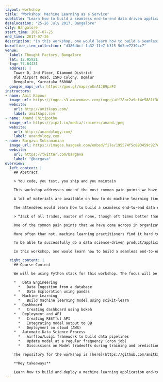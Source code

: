 ```yaml
---
layout: workshop
title: "Workshop: Machine Learning as a Service"
subtitle: "Learn how to build a seamless end-to-end data driven application"
datelocation: "25-26 July 2017, Bangalore"
city: Bangalore
start_time: 2017-07-25
end_time: 2017-07-26
description: "In this workshop, one would learn how to build a seamless end-to-end data driven application – Starting from data ingestion, data exploration, creating a simple machine learning model, exposing the output as a RESTful API and deploying the dashboard as a web application – to solve a business problem. The attendees would then learn how to make this process repeatable and automated - how to set up data pipelines and how to handle updates to data by updating models and/or dashboard."
boxoffice_item_collection: "d386dbcf-1a32-11e7-b315-5d5ee7239cc7"
venue:
  label: Thought Factory, Bangalore
  lat: 12.95921
  lng: 77.64431
  address: |
    Tower D, 2nd Floor, Diamond District
    Old Airport Road, ISRO Colony, Domlur
    Bengaluru, Karnataka 560008
  google_maps_url: https://goo.gl/maps/oUnA1JB9paF2
instructors:
- name: Amit Kapoor
  image_url: https://imgee.s3.amazonaws.com/imgee/aff28bc2a9cf4e5881f3dd51d56d53b7.jpeg
  website:
    url: http://amitkaps.com/
    label: amitkaps.com
- name: Anand Chitipothu
  image_url: https://pipal.in/media/trainers/anand.jpeg
  website:
    url: http://anandology.com/
    label: anandology.com
- name: Bargava Subramanian
  image_url: https://images.hasgeek.com/embed/file/195574f5c883459c927ecfdef066715c
  website:
    url: https://twitter.com/bargava
    label: "@bargava"
overview:
  left_content: |
    ## Abstract

    > You code, you test, you ship and you maintain

    This workshop addresses one of the most common pain points we have come across with data scientists at many organizations : last-mile delivery of data science applications - moving data science solutions to production.

    A lot of materials are available on how to do machine learning (including the authors of this workshop) - but hardly any cover how to put them in production and how to continue updating the model.

    The attendees would learn how to build a seamless end-to-end data driven application - data ingestion, exploration, machine learning, RESTful API, dashboard, and making it repeatable - to solve a business prediction problem and present it to their clients.

    > “Jack of all trades, master of none, though oft times better than master of one”

    One of the common pain points that we have come across in organizations is the last-mile delivery of data science applications. There are two common delivery vehicles of data products – dashboards and APIs.

    More often than not, machine learning practitioners find it hard to deploy their work in production and full stack developers find it hard to incorporate machine learning models in their pipeline.

    To be able to successfully do a data science-driven product/application, it requires one to have a basic understanding of machine learning, server-side programming and front-end application.

    In this workshop, one would learn how to build a seamless end-to-end data driven application – Starting from data ingestion, data exploration, creating a simple machine learning model, exposing the output as a RESTful API and deploying the dashboard as a web application – to solve a business problem. The attendees would then learn how to make this process repeatable and automated - how to set up data pipelines and how to handle updates to data by updating models and/or dashboard.

  right_content: |
    ## Course Content

    We will be using Python stack for this workshop. The focus will be on breadth and getting a data-driven product completed by the end of the workshop.

    *   Data Engineering
      *   Data Ingestion from a database
      *   Data Exploration using pandas
    *   Machine Learning
      *   Build machine learning model using scikit-learn
    *   Dashboard
      *   Creating dashboard using bokeh
    *   Deployment and API
      *   Creating RESTful API
      *   Integrating model output to DB
      *   Deployment on cloud (AWS)
    *   Automate Data Science Process
      *   Airflow/Luigi framework to build data pipelines
      *   Update model at a regular frequency (cron job)
      *   Discussions on Model tradeoffs during training and prediction

    The repository for the workshop is [here](https://github.com/amitkaps/full-stack-data-science).

    **Key takeaways**

    Learn how to build and deploy a machine learning application end-to-end.
---
```

